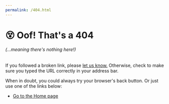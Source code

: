 ```yaml
---
permalink: /404.html
---
```

# 😵 Oof! That's a 404
###### (...meaning there's nothing here!)
If you followed a broken link, please [let us know.](https://github.com/MousAIDungeon/guide/issues) Otherwise, check to make sure you typed the URL correctly in your address bar.

When in doubt, you could always try your browser's back button. Or just use one of the links below:
* [Go to the Home page](https://mousaidungeon.github.io/guide/)
